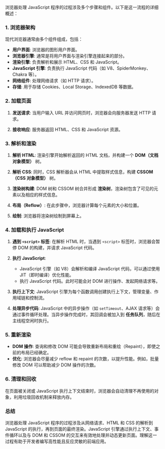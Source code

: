 浏览器处理 JavaScript 程序的过程涉及多个步骤和组件。以下是这一流程的详细概述：

### 1. 浏览器架构

现代浏览器通常由多个组件组成，包括：

- **用户界面**: 浏览器的图形用户界面。
- **浏览器引擎**: 通常是将用户界面与渲染引擎连接起来的部分。
- **渲染引擎**: 负责解析和展示 HTML、CSS 和 JavaScript。
- **JavaScript 引擎**: 负责执行 JavaScript 代码（如 V8、SpiderMonkey、Chakra 等）。
- **网络组件**: 处理网络请求（如 HTTP 请求）。
- **存储**: 用于存储 Cookies、Local Storage、IndexedDB 等数据。

### 2. 加载页面

1. **发送请求**: 当用户输入 URL 并访问网页时，浏览器会向服务器发送 HTTP 请求。
   
2. **接收响应**: 服务器返回 HTML、CSS 和 JavaScript 资源。

### 3. 解析和渲染

1. **解析 HTML**: 渲染引擎开始解析返回的 HTML 文档，并构建一个 **DOM（文档对象模型）** 树。

2. **解析 CSS**: 同时，CSS 解析器会从 HTML 中提取样式信息，构建 **CSSOM（CSS 对象模型）** 树。

3. **渲染树构建**: DOM 树和 CSSOM 树合并形成 **渲染树**，渲染树包含了可见的元素以及相应的样式信息。

4. **布局（Reflow）**: 在此步骤中，浏览器计算每个元素的大小和位置。

5. **绘制**: 浏览器将渲染树绘制到屏幕上。

### 4. 加载和执行 JavaScript

1. **遇到 `<script>` 标签**: 在解析 HTML 时，当遇到 `<script>` 标签时，浏览器会暂停 DOM 的构建，并请求 JavaScript 代码。

2. **执行 JavaScript**:
   - JavaScript 引擎（如 V8）会解析和编译 JavaScript 代码，可以通过使用 JIT（即时编译）优化性能。
   - 执行 JavaScript 代码。此时可能会对 DOM 进行操作、发起网络请求等。

3. **执行上下文**: JavaScript 引擎为每个函数调用创建执行上下文，管理变量、作用域链和控制流。

4. **处理异步代码**: JavaScript 中的异步操作（如 `setTimeout`、AJAX 请求等）会通过事件循环处理。当异步操作完成时，其回调会被加入到 **任务队列**，随后在主线程空闲时执行。

### 5. 重新渲染

- **DOM 操作**: 查询和修改 DOM 可能会导致重新布局和重绘（Repaint），即使之前的布局已经确定。
- **优化**: 浏览器会尽量减少 reflow 和 repaint 的次数，以提升性能。例如，批量修改 DOM 可以帮助减少 DOM 操作的次数。

### 6. 清理和回收

在页面被关闭或 JavaScript 执行上下文结束时，浏览器会自动清理不再使用的对象，利用垃圾回收机制来释放内存。

### 总结

浏览器处理 JavaScript 程序的过程涉及从网络请求、HTML 和 CSS 的解析到 JavaScript 的执行，再到页面的最终渲染。JavaScript 引擎通过执行上下文、事件循环以及与 DOM 和 CSSOM 的交互来有效地处理并动态更新页面。理解这一过程有助于开发者编写高性能且反应灵敏的前端应用。